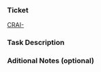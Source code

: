 ### Ticket
[CRAI-](https://netguru.atlassian.net/browse/CRAI-)


### Task Description
<!-- What should and what actually happens. -->


### Aditional Notes (optional)
<!-- Provide any additional notes: related PRs, screenshots, et al.). -->
